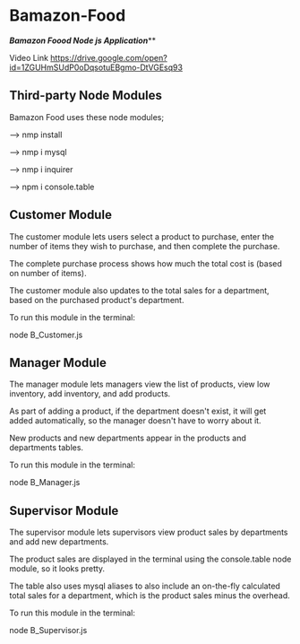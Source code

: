 # Bamazon-Food

*******************Bamazon Foood Node js Application*********************

Video Link
https://drive.google.com/open?id=1ZGUHmSUdP0oDqsotuEBgmo-DtVGEsq93

Third-party Node Modules
-------------------------------------------------------------------------------------------------------------------------------------------
Bamazon Food uses these node modules;

--> nmp install

--> nmp i mysql

--> nmp i inquirer

--> npm i console.table
 



Customer Module
-------------------------------------------------------------------------------------------------------------------------------------------
The customer module lets users select a product to purchase, enter the number of items they wish to purchase, and then complete the purchase.

The complete purchase process shows how much the total cost is (based on number of items).

The customer module also updates to the total sales for a department, based on the purchased product's department.

To run this module in the terminal:

node B_Customer.js


Manager Module
-------------------------------------------------------------------------------------------------------------------------------------------
The manager module lets managers view the list of products, view low inventory, add inventory, and add products.

As part of adding a product, if the department doesn't exist, it will get added automatically, so the manager doesn't have to worry about it.

New products and new departments appear in the products and departments tables.

To run this module in the terminal:

node B_Manager.js

Supervisor Module
-------------------------------------------------------------------------------------------------------------------------------------------
The supervisor module lets supervisors view product sales by departments and add new departments.

The product sales are displayed in the terminal using the console.table node module, so it looks pretty.

The table also uses mysql aliases to also include an on-the-fly calculated total sales for a department, which is the product sales minus the overhead.

To run this module in the terminal:

node B_Supervisor.js